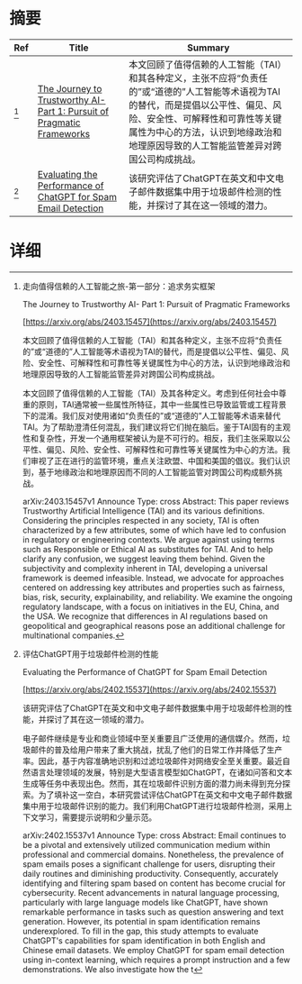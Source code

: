 # 摘要

| Ref | Title | Summary |
| --- | --- | --- |
| [^1] | [The Journey to Trustworthy AI- Part 1: Pursuit of Pragmatic Frameworks](https://arxiv.org/abs/2403.15457) | 本文回顾了值得信赖的人工智能（TAI）和其各种定义，主张不应将“负责任的”或“道德的”人工智能等术语视为TAI的替代，而是提倡以公平性、偏见、风险、安全性、可解释性和可靠性等关键属性为中心的方法，认识到地缘政治和地理原因导致的人工智能监管差异对跨国公司构成挑战。 |
| [^2] | [Evaluating the Performance of ChatGPT for Spam Email Detection](https://arxiv.org/abs/2402.15537) | 该研究评估了ChatGPT在英文和中文电子邮件数据集中用于垃圾邮件检测的性能，并探讨了其在这一领域的潜力。 |

# 详细

[^1]: 走向值得信赖的人工智能之旅-第一部分：追求务实框架

    The Journey to Trustworthy AI- Part 1: Pursuit of Pragmatic Frameworks

    [https://arxiv.org/abs/2403.15457](https://arxiv.org/abs/2403.15457)

    本文回顾了值得信赖的人工智能（TAI）和其各种定义，主张不应将“负责任的”或“道德的”人工智能等术语视为TAI的替代，而是提倡以公平性、偏见、风险、安全性、可解释性和可靠性等关键属性为中心的方法，认识到地缘政治和地理原因导致的人工智能监管差异对跨国公司构成挑战。

    

    本文回顾了值得信赖的人工智能（TAI）及其各种定义。考虑到任何社会中尊重的原则，TAI通常被一些属性所特征，其中一些属性已导致监管或工程背景下的混淆。我们反对使用诸如“负责任的”或“道德的”人工智能等术语来替代TAI。为了帮助澄清任何混乱，我们建议将它们抛在脑后。鉴于TAI固有的主观性和复杂性，开发一个通用框架被认为是不可行的。相反，我们主张采取以公平性、偏见、风险、安全性、可解释性和可靠性等关键属性为中心的方法。我们审视了正在进行的监管环境，重点关注欧盟、中国和美国的倡议。我们认识到，基于地缘政治和地理原因而不同的人工智能监管对跨国公司构成额外挑战。

    arXiv:2403.15457v1 Announce Type: cross  Abstract: This paper reviews Trustworthy Artificial Intelligence (TAI) and its various definitions. Considering the principles respected in any society, TAI is often characterized by a few attributes, some of which have led to confusion in regulatory or engineering contexts. We argue against using terms such as Responsible or Ethical AI as substitutes for TAI. And to help clarify any confusion, we suggest leaving them behind. Given the subjectivity and complexity inherent in TAI, developing a universal framework is deemed infeasible. Instead, we advocate for approaches centered on addressing key attributes and properties such as fairness, bias, risk, security, explainability, and reliability. We examine the ongoing regulatory landscape, with a focus on initiatives in the EU, China, and the USA. We recognize that differences in AI regulations based on geopolitical and geographical reasons pose an additional challenge for multinational companies. 
    
[^2]: 评估ChatGPT用于垃圾邮件检测的性能

    Evaluating the Performance of ChatGPT for Spam Email Detection

    [https://arxiv.org/abs/2402.15537](https://arxiv.org/abs/2402.15537)

    该研究评估了ChatGPT在英文和中文电子邮件数据集中用于垃圾邮件检测的性能，并探讨了其在这一领域的潜力。

    

    电子邮件继续是专业和商业领域中至关重要且广泛使用的通信媒介。然而，垃圾邮件的普及给用户带来了重大挑战，扰乱了他们的日常工作并降低了生产率。因此，基于内容准确地识别和过滤垃圾邮件对网络安全至关重要。最近自然语言处理领域的发展，特别是大型语言模型如ChatGPT，在诸如问答和文本生成等任务中表现出色。然而，其在垃圾邮件识别方面的潜力尚未得到充分探索。为了填补这一空白，本研究尝试评估ChatGPT在英文和中文电子邮件数据集中用于垃圾邮件识别的能力。我们利用ChatGPT进行垃圾邮件检测，采用上下文学习，需要提示说明和少量示范。

    arXiv:2402.15537v1 Announce Type: cross  Abstract: Email continues to be a pivotal and extensively utilized communication medium within professional and commercial domains. Nonetheless, the prevalence of spam emails poses a significant challenge for users, disrupting their daily routines and diminishing productivity. Consequently, accurately identifying and filtering spam based on content has become crucial for cybersecurity. Recent advancements in natural language processing, particularly with large language models like ChatGPT, have shown remarkable performance in tasks such as question answering and text generation. However, its potential in spam identification remains underexplored. To fill in the gap, this study attempts to evaluate ChatGPT's capabilities for spam identification in both English and Chinese email datasets. We employ ChatGPT for spam email detection using in-context learning, which requires a prompt instruction and a few demonstrations. We also investigate how the t
    

